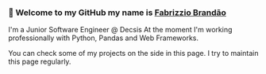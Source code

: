 ### 👋 Welcome to my GitHub my name is [Fabrizzio Brandão][website]

I'm a Junior Software Engineer @ Decsis
At the moment I'm working professionally with Python, Pandas and Web Frameworks.

You can check some of my projects on the side in this page.
I try to maintain this page regularly.


<!-- Links -->
[website]: https://www.linkedin.com/in/fabrizziobrandao/
